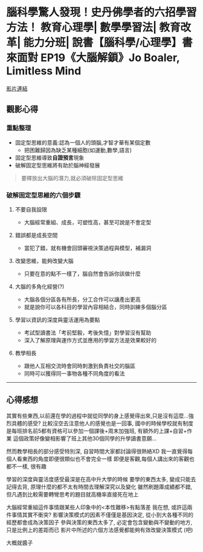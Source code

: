 # 腦科學驚人發現！史丹佛學者的六招學習方法！ 教育心理學| 數學學習法| 教育改革| 能力分班| 說書【腦科學/心理學】書來面對 EP19《大腦解鎖》Jo Boaler, Limitless Mind 

[影片連結](https://www.youtube.com/watch?v=DgbSc6Ys710&t=290s&ab_channel=%E8%B6%85%E7%B4%9A%E6%AD%AASuperY)


## 觀影心得

### 重點整理
- 固定型思維的意義:認為一個人的頭腦,才智才華有某個定數
    - 把困難歸因為缺乏某種細胞(如運動,數學,語言)
- 固定型思維導致**自證預言**現象
- 破解固定型思維將有助於腦神經發展
>要釋放出大腦的潛力,就必須破除固定型思維

### 破解固定型思維的六個步驟

1. 不要自我設限

    - 大腦經常重組、成長，可塑性高，甚至可說是不會定型

2. 錯誤都是成長空間

    - 當犯了錯，就有機會回頭審視決策過程與模型，補漏洞

3. 改變思維，能夠改變大腦
    
    - 只要在意的點不一樣了，腦自然會告訴你該做什麼
    
4. 大腦的多角化經營(?)
    
    - 大腦各個分區各有所長，分工合作可以讓產出更高
    - 就是說你可以各科目的學習內容相結合，同時訓練多個腦分區

5. 學習以資訊的深度與靈活運用為要點
    
    - 考試型讀書法「考前堅毅，考後失憶」對學習沒有幫助
    - 深入了解原理與運作方式並應用的學習方法是效果較好的

6. 教學相長

    - 跟他人互相交流時會同時刺激到負責社交的腦區
    - 同時可以獲得同一事物各種不同角度的看法

---

## 心得感想

其實有些東西,以前還在學的過程中就從同學的身上感覺得出來,只是沒有這麼...強烈具體的感受?
比較沒空去注意他人的感覺也是一回事, 國中的時候學校就有制度是每班排名前5都有資格可以參加一個課後+周末加強班, 有額外的上課+自習+作業
這個政策好像變相影響了班上其他30個同學的升學讀書意願...

然而教學相長的部分感受特別深, 自習時間大家都討論得很熱絡XD
我一直覺得每個人看東西的角度即便很類似也不會完全一樣
即便是客觀,每個人講出來的客觀也都不一樣, 很有趣

學習的深度與靈活度感受最深是在高中升大學的時候
要學的東西太多, 變成只能去記得去背, 原理什麼的都不太有時間去理解深究以及變化
雖然刷題庫成績都不錯, 但凡遇到比較需要轉彎思考的題目就高機率直接死在地上

大腦經常重組這件事情跟某些人印象中的<本性難移>有點落差
我在想, 或許這兩件事情其實不衝突?
影響決策模式的因素不僅僅是基因決定, 從小到大各種不同的經歷都會成為決策因子
參與決策的東西太多了, 必定會包含變動與不變動的地方, 只是比例上的差距而已
影片中所述的六個方法感覺都能夠有效改變決策模式
(吧)

大概就醬子